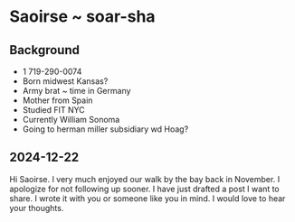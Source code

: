 # Saoirse ~ soar-sha


## Background

* 1 719-290-0074
* Born midwest Kansas?
* Army brat ~ time in Germany
* Mother from Spain
* Studied FIT NYC
* Currently William Sonoma
* Going to herman miller subsidiary wd Hoag?

## 2024-12-22

Hi Saoirse. I very much enjoyed our walk by the bay back in November. I apologize for not following up sooner. I have just drafted a post I want to share. I wrote it with you or someone like you in mind.  I would love to hear your thoughts.


